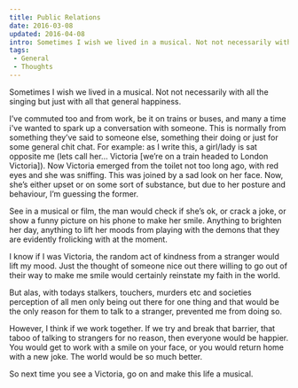 ```yaml
---
title: Public Relations
date: 2016-03-08
updated: 2016-04-08
intro: Sometimes I wish we lived in a musical. Not not necessarily with all the singing but just with all that general happiness. I’ve commuted too and from work, be ...
tags:
 - General
 - Thoughts
---
```


<p>Sometimes I wish we lived in a musical. Not not necessarily with all the singing but just with all that general happiness.</p>

<p>I’ve commuted too and from work, be it on trains or buses, and many a time i've wanted to spark up a conversation with someone. This is normally from something they’ve said to someone else, something their doing or just for some general chit chat. For example: as I write this, a girl/lady is sat opposite me (lets call her... Victoria [we’re on a train headed to London Victoria]). Now Victoria emerged from the toilet not too long ago, with red eyes and she was sniffing. This was joined by a sad look on her face. Now, she’s either upset or on some sort of substance, but due to her posture and behaviour, I’m guessing the former.</p>



<p>See in a musical or film, the man would check if she’s ok, or crack a joke, or show a funny picture on his phone to make her smile. Anything to brighten her day, anything to lift her moods from playing with the demons that they are evidently frolicking with at the moment.</p>



<p>I know if I was Victoria, the random act of kindness from a stranger would lift my mood. Just the thought of someone nice out there willing to go out of their way to make me smile would certainly reinstate my faith in the world.</p>



<p>But alas, with todays stalkers, touchers, murders etc and societies perception of all men only being out there for one thing and that would be the only reason for them to talk to a stranger, prevented me from doing so.</p>



<p>However, I think if we work together. If we try and break that barrier, that taboo of talking to strangers for no reason, then everyone would be happier. You would get to work with a smile on your face, or you would return home with a new joke. The world would be so much better.</p>



<p>So next time you see a Victoria, go on and make this life a musical.</p>